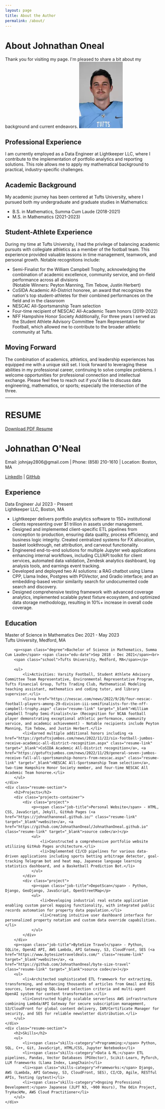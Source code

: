 ```yaml
---
layout: page
title: About the Author
permalink: /about/
---
```

# About Johnathan Oneal
Thank you for visiting my page. I'm pleased to share a bit about my background and current endeavors.
<img src="/assets/headshot.png" class="author-image" alt="Johnathan Oneal">
## Professional Experience
I am currently employed as a Data Engineer at Lightkeeper LLC, where I contribute to the implementation of portfolio analytics and reporting solutions. This role allows me to apply my mathematical background to practical, industry-specific challenges.
## Academic Background
My academic journey has been centered at Tufts University, where I pursued both my undergraduate and graduate studies in Mathematics:
- B.S. in Mathematics, Summa Cum Laude (2018-2021)
- M.S. in Mathematics (2021-2023)
## Student-Athlete Experience
During my time at Tufts University, I had the privilege of balancing academic pursuits with collegiate athletics as a member of the football team. This experience provided valuable lessons in time management, teamwork, and personal growth.
Notable recognitions include:
- Semi-Finalist for the William Campbell Trophy, acknowledging the combination of academic excellence, community service, and on-field performance across all divisions\
  (Notable Winners: Peyton Manning, Tim Tebow, Justin Herbert)
- CoSIDA Academic All-District honoree, an award that recognizes the nation's top student-athletes for their combined performances on the field and in the classroom
- NESCAC All-Sportsmanship Team selection
- Four-time recipient of NESCAC All-Academic Team honors (2019-2022)
- NFF Hampshire Honor Society
Additionally, For three years I served as the Student Athlete Advisory Committee Team Representative for Football, which allowed me to contribute to the broader athletic community at Tufts.
## Moving Forward
The combination of academics, athletics, and leadership experiences has equipped me with a unique skill set. I look forward to leveraging these abilities in my professional career, continuing to solve complex problems.
I welcome opportunities for professional connection and intellectual exchange. Please feel free to reach out if you'd like to discuss data engineering, mathematics, or sports; especially the intersection of the three.

<hr class="resume-divider">

# RESUME
<a href="/assets/resume/johnathan-oneal-resume.pdf" class="resume-download-button" target="_blank" rel="noopener noreferrer">Download PDF Resume</a>

<div class="resume-container">
    <div class="resume-header">
        <h1>Johnathan O'Neal</h1>
        <div class="contact-info">
            <p>Email: johnjay2806@gmail.com | Phone: (858) 210-1610 | Location: Boston, MA</p>
            <p><a href="https://www.linkedin.com/in/johnathan-oneal/" class="resume-link" target="_blank" rel="noopener noreferrer">LinkedIn</a> | <a href="https://github.com/JohnathanOneal" class="resume-link" target="_blank" rel="noopener noreferrer">GitHub</a></p>
        </div>
    </div>
    <div class="resume-section">
        <h2>Experience</h2>
        <p><span class="job-title">Data Engineer</span> <span class="job-date">Jul 2023 - Present</span><br>
        <span class="company">Lightkeeper LLC, Boston, MA</span></p>
        <ul>
		<li>Lightkeeper delivers portfolio analytics software to 150+ institutional clients representing over $1 trillion in assets under management.</li>
		<li>Designed and implemented client-specific ETL pipelines from conception to production, ensuring data quality, process efficiency, and business logic integrity. Created centralized systems for FX allocation, basket lookthrough, net attribution, and carveout functionality.</li>
		<li>Engineered end-to-end solutions for multiple Jupyter web applications enhancing internal workflows, including CLI/API toolkit for client services, automated data validation, Zendesk analytics dashboard, log analysis tools, and earnings event tracking.</li>
		<li>Developed and deployed two AI solutions: a RAG chatbot using Llama CPP, Llama Index, Postgres with PGVector, and Gradio interface; and an embedding-based vector similarity search for undocumented code search and discovery.</li>
		<li>Designed comprehensive testing framework with advanced coverage analytics, implemented scalable pytest fixture ecosystem, and optimized data storage methodology, resulting in 10%+ increase in overall code coverage.</li>
        </ul>
    </div>
    <div class="resume-section">
        <h2>Education</h2>
        <p><span class="degree">Master of Science in Mathematics</span> <span class="edu-date">Dec 2021 - May 2023</span><br>
        <span class="school">Tufts University, Medford, MA</span></p>
        
        <p><span class="degree">Bachelor of Science in Mathematics, Summa Cum Laude</span> <span class="edu-date">Sep 2018 - Dec 2021</span><br>
        <span class="school">Tufts University, Medford, MA</span></p>
        
        <ul>
            <li>Activities: Varsity Football, Student Athlete Advisory Committee Team Representative, Environmental Representative Program, Tufts Financial Group, Tufts Trading Club, Mathematical Modeling teaching assistant, mathematics and coding tutor, and library supervisor.</li>
            <li><a href="https://nescac.com/news/2022/9/28/four-nescac-football-players-among-29-division-iii-semifinalists-for-the-nff-campbell-trophy.aspx" class="resume-link" target="_blank">William Campbell Trophy Semi-Finalist</a> (Recognition for NCAA football player demonstrating exceptional athletic performance, community service, and academic achievement) - Notable recipients include Peyton Manning, Tim Tebow, and Justin Herbert.</li>
            <li>Earned multiple additional honors including <a href="https://gotuftsjumbos.com/news/2022/11/22/six-football-jumbos-receive-academic-all-district-recognition.aspx" class="resume-link" target="_blank">CoSIDA Academic All-District recognition</a>, <a href="https://gotuftsjumbos.com/news/2022/11/29/general-seven-jumbos-receive-fall-all-sportsmanship-honors-from-nescac.aspx" class="resume-link" target="_blank">NESCAC All-Sportsmanship Team selection</a>, two-time Hampshire Honor Society member, and four-time NESCAC All Academic Team honoree.</li>
        </ul>
    </div>
    <div class="resume-section">
        <h2>Projects</h2>
        <div class="projects-container">
            <div class="project">
                <p><span class="job-title">Personal Website</span> - HTML, CSS, JavaScript, Jekyll, GitHub Pages (<a href="https://johnathanoneal.github.io/" class="resume-link" target="_blank">website</a>, <a href="https://github.com/JohnathanOneal/JohnathanOneal.github.io" class="resume-link" target="_blank">source code</a>)</p>
                <ul>
                    <li>Constructed a comprehensive portfolio website utilizing GitHub Pages architecture.</li>
                    <li>Implemented CI/CD pipelines for various data-driven applications including sports betting arbitrage detector, goal-tracking Telegram bot and heat map, Japanese language learning statistics dashboard, and a Basketball Prediction Bot.</li>
                </ul>
            </div>
            <div class="project">
                <p><span class="job-title">DepotScan</span> - Python, Django, GeoDjango, JavaScript, OpenStreetMap</p>
                <ul>
                    <li>Developing industrial real estate application enabling custom parcel mapping functionality, with integrated public records automation for property data population.</li>
                    <li>Creating intuitive user dashboard interface for personalized property notation and custom data override capabilities.</li>
                </ul>
            </div>
        </div>
        <p><span class="job-title">ByteSize Travel</span> - Python, SQLite, OpenAI API, AWS Lambda, API Gateway, S3, CloudFront, SES (<a href="https://www.bytesizetraveldeals.com/" class="resume-link" target="_blank">website</a>, <a href="https://github.com/JohnathanOneal/byte-size-travel" class="resume-link" target="_blank">source code</a>)</p>
        <ul>
            <li>Architected sophisticated ETL framework for extracting, transforming, and enhancing thousands of articles from Gmail and RSS sources, leveraging SQL-based selection criteria and multi-agent OpenAI system for content transformation.</li>
            <li>Constructed highly scalable serverless AWS infrastructure combining Lambda/API Gateway for secure subscription management, S3/CloudFront for global content delivery, IAM/Certificate Manager for security, and SES for reliable newsletter distribution.</li>
        </ul>
    </div>
    <div class="resume-section">
        <h2>Skills</h2>
        <ul>
            <li><span class="skills-category">Programming:</span> Python, SQL, C++, Git, JavaScript, HTML/CSS, Jupyter Notebooks</li>
            <li><span class="skills-category">Data & ML:</span> ETL pipelines, Pandas, Vector Databases (PGVector), Scikit-Learn, PyTorch, LLM frameworks (Llama Index, LangChain)</li>
            <li><span class="skills-category">Frameworks:</span> Django, AWS (Lambda, API Gateway, S3, CloudFront, SES), CI/CD, Agile, RESTful APIs, Testing (pytest)</li>
            <li><span class="skills-category">Ongoing Professional Development:</span> Japanese (JLPT N3, ~900 Hours), The Odin Project, TryHackMe, AWS Cloud Practitioner</li>
        </ul>
    </div>
</div>